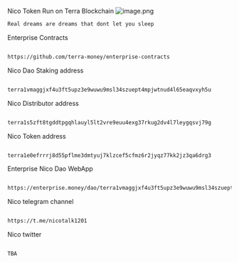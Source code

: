 Nico Token Run on Terra Blockchain 
![image.png]( {https://raw.githubusercontent.com/NicoToken/NICOToken/main/asset/Nicologo.png} )

```bash
Real dreams are dreams that dont let you sleep
```

Enterprise Contracts
```bash

https://github.com/terra-money/enterprise-contracts

```
Nico Dao Staking address

```bash

terra1vmaggjxf4u3ft5upz3e9wuwu9msl34szuept4mpjwtnud4l65eaqvxyh5u

```
Nico Distributor address

```bash

terra1s5zft8tgddtpgqhlauyl5lt2vre9euu4exg37rkug2dv4l7leygqsvj79g

```
Nico Token address

```bash

terra1e0efrrrj8d55pflme3dmtyuj7klzcef5cfmz6r2jyqz77kk2jz3qa6drg3

```


Enterprise Nico Dao WebApp
```bash

https://enterprise.money/dao/terra1vmaggjxf4u3ft5upz3e9wuwu9msl34szuept4mpjwtnud4l65eaqvxyh5u/staking

```

Nico telegram channel
```bash

https://t.me/nicotalk1201

```

Nico twitter

```bash

TBA

```

